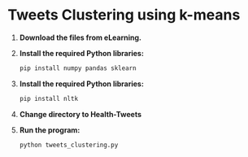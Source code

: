 # Tweets Clustering using k-means

1. **Download the files from eLearning.**

2. **Install the required Python libraries:**

   ```bash
   pip install numpy pandas sklearn
3. **Install the required Python libraries:**
   ```bash
   pip install nltk
4. **Change directory to Health-Tweets**
5. **Run the program:**
   ```bash
   python tweets_clustering.py

   
